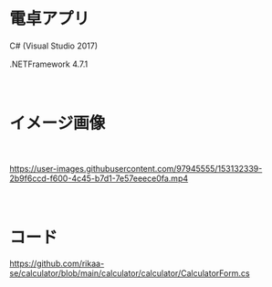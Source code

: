 # 電卓アプリ

C# (Visual Studio 2017)　

.NETFramework 4.7.1

　
# イメージ画像
　　
  
https://user-images.githubusercontent.com/97945555/153132339-2b9f6ccd-f600-4c45-b7d1-7e57eeece0fa.mp4


　　　
# コード

https://github.com/rikaa-se/calculator/blob/main/calculator/calculator/CalculatorForm.cs



